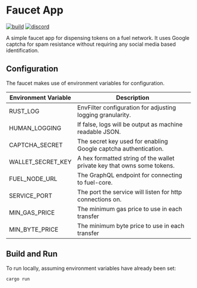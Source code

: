 Faucet App
===
[![build](https://github.com/FuelLabs/faucet/actions/workflows/ci.yml/badge.svg)](https://github.com/FuelLabs/faucet/actions/workflows/ci.yml)
[![discord](https://img.shields.io/badge/chat%20on-discord-orange?&logo=discord&logoColor=ffffff&color=7389D8&labelColor=6A7EC2)](https://discord.gg/xfpK4Pe)

A simple faucet app for dispensing tokens on a fuel network. It uses Google captcha for spam resistance
without requiring any social media based identification.

## Configuration
The faucet makes use of environment variables for configuration.

| Environment Variable | Description                                                             |
|----------------------|-------------------------------------------------------------------------|
| RUST_LOG             | EnvFilter configuration for adjusting logging granularity.              |
| HUMAN_LOGGING        | If false, logs will be output as machine readable JSON.                 |
| CAPTCHA_SECRET       | The secret key used for enabling Google captcha authentication.         |
| WALLET_SECRET_KEY    | A hex formatted string of the wallet private key that owns some tokens. |
| FUEL_NODE_URL        | The GraphQL endpoint for connecting to fuel-core.                       |
| SERVICE_PORT         | The port the service will listen for http connections on.               |
| MIN_GAS_PRICE        | The minimum gas price to use in each transfer                           |
| MIN_BYTE_PRICE       | The minimum byte price to use in each transfer                          |

## Build and Run

To run locally, assuming environment variables have already been set:

```sh
cargo run
```
